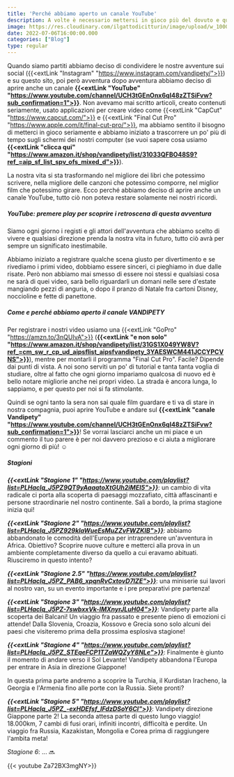 ```yaml
---
title: 'Perché abbiamo aperto un canale YouTube'
description: A volte è necessario mettersi in gioco più del dovuto e questa ci sembrava l'occasione giusta per farlo.
image: https://res.cloudinary.com/ilgattodicitturin/image/upload/w_1000/f_auto,q_auto:good,w_800,c_scale,dpr_auto/v1657123237/Articoli/Come_e_perche_abbiamo_aperto_un_canale_YouTube.png
date: 2022-07-06T16:00:00.000
categories: ["Blog"]
type: regular
---
```


Quando siamo partiti abbiamo deciso di condividere le nostre avventure sui social ({{<extLink "Instagram" "https://www.instagram.com/vandipety/">}}) e su questo sito, poi però avventura dopo avventura abbiamo deciso di aprire anche un canale **{{<extLink "YouTube" "https://www.youtube.com/channel/UCH3tGEnOnx6ql48zZTSiFvw?sub_confirmation=1">}}**.
Non avevamo mai scritto articoli, creato contenuti seriamente, usato applicazioni per creare video come {{<extLink "CapCut" "https://www.capcut.com/">}} e {{<extLink "Final Cut Pro" "https://www.apple.com/it/final-cut-pro/">}}, ma abbiamo sentito il bisogno di metterci in gioco seriamente e abbiamo iniziato a trascorrere un po' più di tempo sugli schermi dei nostri computer  (se vuoi sapere cosa usiamo **{{<extLink "clicca qui" "https://www.amazon.it/shop/vandipety/list/31033QFBO48S9?ref_=aip_sf_list_spv_ofs_mixed_d">}}**).  

La nostra vita si sta trasformando nel migliore dei libri che potessimo scrivere, nella migliore delle canzoni che potessimo comporre, nel miglior film che potessimo girare.
Ecco perché abbiamo deciso di aprire anche un canale YouTube, tutto ciò non poteva restare solamente nei nostri ricordi. 

##### YouTube: premere play per scoprire i retroscena di questa avventura
Siamo ogni giorno i registi e gli attori dell'avventura che abbiamo scelto di vivere e qualsiasi direzione prenda la nostra vita in futuro, tutto ciò avrà per sempre un significato inestimabile. 

Abbiamo iniziato a registrare qualche scena giusto per divertimento e se rivediamo i primi video, dobbiamo essere sinceri, ci pieghiamo in due dalle risate. Però non abbiamo mai smesso di essere noi stessi e qualsiasi cosa ne sarà di quei video, sarà bello riguardarli un domani nelle sere d'estate mangiando pezzi di anguria, o dopo il pranzo di Natale fra cartoni Disney, noccioline e fette di panettone.

##### Come e perché abbiamo aperto il canale VANDIPETY
Per registrare i nostri video usiamo una {{<extLink "GoPro" "https://amzn.to/3nQUIvA">}} (**{{<extLink "e non solo" "https://www.amazon.it/shop/vandipety/list/31GS1X049YW8V?ref_=cm_sw_r_cp_ud_aipsflist_aipsfvandipety_3YAESWCM441JCCYPCVNS">}}**), mentre per montarli il programma "Final Cut Pro". Facile?
Dipende dai punti di vista. A noi sono serviti un po' di tutorial e tanta tanta voglia di studiare, oltre al fatto che ogni giorno impariamo qualcosa di nuovo ed è bello notare migliorie anche nei propri video. La strada è ancora lunga, lo sappiamo, e per questo per noi si fa stimolante. 

Quindi se ogni tanto la sera non sai quale film guardare e ti va di stare in nostra compagnia, puoi aprire YouTube e andare sul **{{<extLink "canale Vandipety" "https://www.youtube.com/channel/UCH3tGEnOnx6ql48zZTSiFvw?sub_confirmation=1">}}**! Se vorrai lasciarci anche un mi piace e un commento il tuo parere è per noi davvero prezioso e ci aiuta a migliorare ogni giorno di più! ☺️

##### Stagioni
_**{{<extLink "Stagione 1" "https://www.youtube.com/playlist?list=PLHaclq_J5PZ9QT9yAaaqtoXtGUh2iMEI5">}}**_: un cambio di vita radicale ci porta alla scoperta di paesaggi mozzafiato, città affascinanti e persone straordinarie nel nostro continente. Sali a bordo, la prima stagione inizia qui!

_**{{<extLink "Stagione 2" "https://www.youtube.com/playlist?list=PLHaclq_J5PZ929klaWueEsMuZZvFWZKIB">}}**_: abbiamo abbandonato le comodità dell'Europa per intraprendere un'avventura in Africa. Obiettivo? Scoprire nuove culture e metterci alla prova in un ambiente completamente diverso da quello a cui eravamo abituati. Riusciremo in questo intento?

_**{{<extLink "Stagione 2.5" "https://www.youtube.com/playlist?list=PLHaclq_J5PZ_PAB6_xpqnRvCxtovD7lZE">}}**_: una miniserie sui lavori al nostro van, su un evento importante e i pre preparativi pre partenza!

_**{{<extLink "Stagione 3" "https://www.youtube.com/playlist?list=PLHaclq_J5PZ-7swbxxVk-IMXnyrJLuH04">}}**_: Vandipety parte alla scoperta dei Balcani! Un viaggio fra passato e presente pieno di emozioni ci attende! Dalla Slovenia, Croazia, Kossovo e Grecia sono solo alcuni dei paesi che visiteremo prima della prossima esplosiva stagione!

_**{{<extLink "Stagione 4" "https://www.youtube.com/playlist?list=PLHaclq_J5PZ_STEqeFCP1TZaWQZyY8NLe">}}**_: Finalmente è giunto il momento di andare verso il Sol Levante! Vandipety abbandona l'Europa per entrare in Asia in direzione Giappone!

In questa prima parte andremo a scoprire la Turchia, il Kurdistan Iracheno, la Georgia e l'Armenia fino alle porte con la Russia. Siete pronti?

_**{{<extLink "Stagione 5" "https://www.youtube.com/playlist?list=PLHaclq_J5PZ_-exHDEfsf_IFdzDSoY6Cl">}}**_: Vandipety direzione Giappone parte 2! La seconda attesa parte di questo lungo viaggio! 18.000km, 7 cambi di fusi orari, infiniti incontri, difficoltà e perdite. Un viaggio fra Russia, Kazakistan, Mongolia e Corea prima di raggiungere l'ambita meta!

_Stagione 6_: ... 🔜

{{< youtube Za72BX3mgNY>}}
